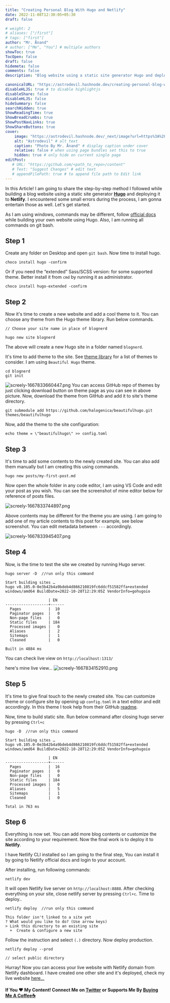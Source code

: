 ```yaml
---
title: "Creating Personal Blog With Hugo and Netlify"
date: 2022-11-08T12:30:05+05:30
draft: false

# weight: 2
# aliases: ["/first"]
# tags: ["first"]
author: "Mr. Ånand"
# author: ["Me", "You"] # multiple authors
showToc: true
TocOpen: false
draft: false
hidemeta: false
comments: false
description: "Blog website using a static site generator Hugo and deploying it to Netlify"

canonicalURL: "https://astrodevil.hashnode.dev/creating-personal-blog-with-hugo-and-netlify"
disableHLJS: true # to disable highlightjs
disableShare: false
disableHLJS: false
hideSummary: false
searchHidden: true
ShowReadingTime: true
ShowBreadCrumbs: true
ShowPostNavLinks: true
ShowShareButtons: true
cover:
    image: "https://astrodevil.hashnode.dev/_next/image?url=https%3A%2F%2Fcdn.hashnode.com%2Fres%2Fhashnode%2Fimage%2Fupload%2Fv1667839642415%2Fgsj4oCKRj.png%3Fw%3D1600%26h%3D840%26fit%3Dcrop%26crop%3Dentropy%26auto%3Dcompress%2Cformat%26format%3Dwebp&w=3840&q=75" # image path/url
    alt: "Astrodevil" # alt text
    caption: "Photo By Mr. Ånand" # display caption under cover
    relative: false # when using page bundles set this to true
    hidden: true # only hide on current single page
editPost:
   # URL: "https://github.com/<path_to_repo>/content"
   # Text: "Suggest Changes" # edit text
   # appendFilePath: true # to append file path to Edit link
---
```


In this Article! I am going to share the step-by-step method I followed while building a blog website using a static site generator **[Hugo](https://gohugo.io/)** and deploying it to **Netlify**. I encountered some small errors during the process, I am gonna entertain those as well. Let's get started.

As I am using windows, commands may be different, follow [official docs](https://gohugo.io/documentation/) while building your own website using Hugo. Also, I am running all commands on git bash.

## Step 1

Create any folder on Desktop and open `git bash`. Now time to install hugo.

```
choco install hugo -confirm
```
Or if you need the “extended” Sass/SCSS version: for some supported theme. Better install it from `cmd` by running it as administrator.

```
choco install hugo-extended -confirm
```
## Step 2
Now it's time to create a new website and add a cool theme to it. You can choose any theme from the Hugo theme library. Run below commands.

```
// Choose your site name in place of blognerd

hugo new site blognerd
```
The above will create a new Hugo site in a folder named `blognerd`.

It's time to add theme to the site. See [theme library](https://themes.gohugo.io/) for a list of themes to consider. I am using `Beautiful Hugo` theme. 

```
cd blognerd
git init
```


![screely-1667833660447.png](https://cdn.hashnode.com/res/hashnode/image/upload/v1667833676076/PKpoGXV0I.png)
You can access GitHub repo of themes by just clicking download button on theme page as you can see in above picture.
Now, download the theme from GitHub and add it to site's theme directory.

```
git submodule add https://github.com/halogenica/beautifulhugo.git  themes/beautifulhugo
```
Now, add the theme to the site configuration:
```
echo theme = \"beautifulhugo\" >> config.toml
```
## Step 3
It's time to add some contents to the newly created site. You can also add them manually but I am creating this using commands.
```
hugo new posts/my-first-post.md
```
Now open the whole folder in any code editor, I am using VS Code and edit your post as you wish. You can see the screenshot of mine editor below for reference of posts files.

![screely-1667833744897.png](https://cdn.hashnode.com/res/hashnode/image/upload/v1667833762276/DsRn2AOzq.png)

Above contents may be different for the theme you are using. I am going to add one of my article contents to this post for example, see below screenshot. You can edit metadata between `---` accordingly.

![screely-1667833945407.png](https://cdn.hashnode.com/res/hashnode/image/upload/v1667833967425/FSSqga1wz.png)

## Step 4
Now, is the time to test the site we created by running Hugo server.
```
hugo server -D  //run only this command 

Start building sites …
hugo v0.105.0-0e3b42b4a9bdeb4d866210819fc6ddcf51582ffa+extended windows/amd64 BuildDate=2022-10-28T12:29:05Z VendorInfo=gohugoio

                   | EN
-------------------+------
  Pages            |  10
  Paginator pages  |   0
  Non-page files   |   0
  Static files     | 184
  Processed images |   0
  Aliases          |   2
  Sitemaps         |   1
  Cleaned          |   0

Built in 4884 ms

```
You can check live view on `http://localhost:1313/`

here's mine live view...
![screely-1667834152910.png](https://cdn.hashnode.com/res/hashnode/image/upload/v1667834183565/PRMRHTJtn.png)

## Step 5
It's time to give final touch to the newly created site. You can customize theme or configure site by opening up `config.toml` in a text editor and edit accordingly. In this theme I took help from their GitHub [readme](https://github.com/halogenica/beautifulhugo#readme). 

Now, time to build static site. Run below command after closing hugo server by pressing `Ctrl+c`

```
hugo -D  //run only this command

Start building sites …
hugo v0.105.0-0e3b42b4a9bdeb4d866210819fc6ddcf51582ffa+extended windows/amd64 BuildDate=2022-10-28T12:29:05Z VendorInfo=gohugoio

                   | EN
-------------------+------
  Pages            |  16
  Paginator pages  |   0
  Non-page files   |   0
  Static files     | 184
  Processed images |   0
  Aliases          |   5
  Sitemaps         |   1
  Cleaned          |   0

Total in 763 ms
```
## Step 6
Everything is now set. You can add more blog contents or customize the site according to your requirement. Now the final work is to deploy it to **Netlify**.

I have Netlify CLI installed so I am going to the final step, You can install it by going to Netlify official docs and login to your account. 

After installing, run following commands:
```
netlify dev
```
It will open Netlify live server on `http://localhost:8888`. After checking everything on your site, close netlify server by pressing `Ctrl+c`. Time to deploy..
```
netlify deploy  //run only this command 

This folder isn't linked to a site yet
? What would you like to do? (Use arrow keys)
> Link this directory to an existing site
  +  Create & configure a new site

```
Follow the instruction and select `(.)` directory. Now deploy production.

```
netlify deploy --prod

// select public directory 
```
Hurray! Now you can access your live website with Netlify domain from Netlify dashboard. I have created one other site and it's deployed, check my live website [here...](https://bloggeek.netlify.app/)


#### If You ❤️ My Content! Connect Me on  [Twitter](https://mobile.twitter.com/Astrodevil_) or Supports Me By [Buying Me A Coffee☕](https://www.buymeacoffee.com/Astrodevil)
